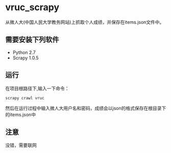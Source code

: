 # vruc_scrapy
从微人大(中国人民大学教务网站)上抓取个人成绩，并保存在items.json文件中。
## 需要安装下列软件
- Python 2.7
- Scrapy 1.0.5

## 运行
在项目根路径下,输入一下命令：
```
scrapy crawl vruc
```

然后在运行过程中输入微人大用户名和密码，成绩会以json的格式保存在根目录下的items.json中

## 注意
没错，需要联网
